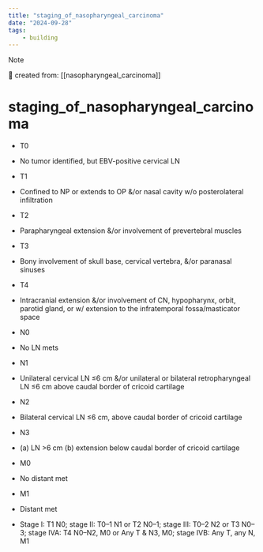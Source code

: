 ```yaml
---
title: "staging_of_nasopharyngeal_carcinoma"
date: "2024-09-28"
tags:
    - building
---
```


> [!NOTE]
> 🌱 created from: [[nasopharyngeal_carcinoma]]

# staging_of_nasopharyngeal_carcinoma

- T0
- No tumor identified, but EBV-positive cervical LN
- T1
- Confined to NP or extends to OP &/or nasal cavity w/o posterolateral infiltration
- T2
- Parapharyngeal extension &/or involvement of prevertebral muscles
- T3
- Bony involvement of skull base, cervical vertebra, &/or paranasal sinuses
- T4
- Intracranial extension &/or involvement of CN, hypopharynx, orbit, parotid gland, or w/ extension to the infratemporal fossa/masticator space
- N0
- No LN mets
- N1
- Unilateral cervical LN ≤6 cm &/or unilateral or bilateral retropharyngeal LN ≤6 cm above caudal border of cricoid cartilage
- N2
- Bilateral cervical LN ≤6 cm, above caudal border of cricoid cartilage
- N3
- (a) LN >6 cm (b) extension below caudal border of cricoid cartilage
- M0
- No distant met
- M1
- Distant met

- Stage I: T1 N0; stage II: T0–1 N1 or T2 N0–1; stage III: T0–2 N2 or T3 N0–3; stage IVA: T4 N0–N2, M0 or Any T & N3, M0; stage IVB: Any T, any N, M1



